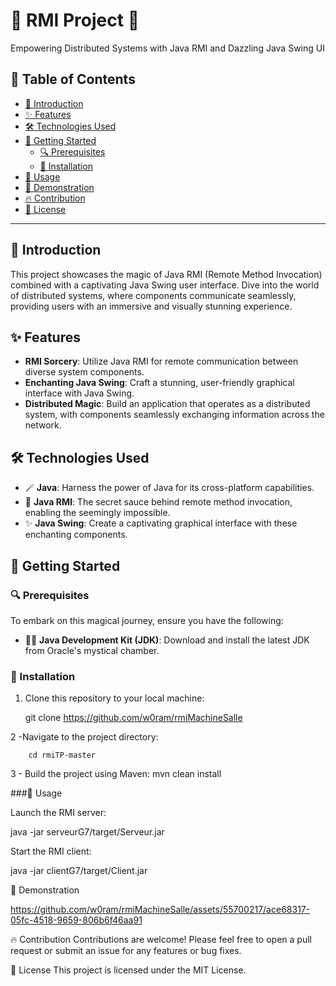 # 🚀 RMI Project 🚀
Empowering Distributed Systems with Java RMI and Dazzling Java Swing UI

## 📝 Table of Contents
- [🚀 Introduction](#-introduction)
- [✨ Features](#-features)
- [🛠️ Technologies Used](#️-technologies-used)
- [🔧 Getting Started](#-getting-started)
  - [🔍 Prerequisites](#-prerequisites)
  - [🚀 Installation](#-installation)
- [🚀 Usage](#-usage)
- [🎥 Demonstration](#-demonstration)
- [🔥 Contribution](#-contribution)
- [📜 License](#-license)

---

## 🚀 Introduction

This project showcases the magic of Java RMI (Remote Method Invocation) combined with a captivating Java Swing user interface. Dive into the world of distributed systems, where components communicate seamlessly, providing users with an immersive and visually stunning experience.

## ✨ Features

- **RMI Sorcery**: Utilize Java RMI for remote communication between diverse system components.
- **Enchanting Java Swing**: Craft a stunning, user-friendly graphical interface with Java Swing.
- **Distributed Magic**: Build an application that operates as a distributed system, with components seamlessly exchanging information across the network.

## 🛠️ Technologies Used

- 🪄 **Java**: Harness the power of Java for its cross-platform capabilities.
- 🌟 **Java RMI**: The secret sauce behind remote method invocation, enabling the seemingly impossible.
- ✨ **Java Swing**: Create a captivating graphical interface with these enchanting components.

## 🔧 Getting Started

### 🔍 Prerequisites

To embark on this magical journey, ensure you have the following:

- 🧙‍♂️ **Java Development Kit (JDK)**: Download and install the latest JDK from Oracle's mystical chamber.

### 🚀 Installation

1. Clone this repository to your local machine:

      git clone https://github.com/w0ram/rmiMachineSalle

2 -Navigate to the project directory:

        cd rmiTP-master

3 - Build the project using Maven:
          mvn clean install 

          
  ###🚀 Usage

Launch the RMI server:

java -jar serveurG7/target/Serveur.jar

Start the RMI client:

java -jar clientG7/target/Client.jar

🎥 Demonstration


https://github.com/w0ram/rmiMachineSalle/assets/55700217/ace68317-05fc-4518-9659-806b6f46aa91



🔥 Contribution
Contributions are welcome! Please feel free to open a pull request or submit an issue for any features or bug fixes.

📜 License
This project is licensed under the MIT License.
